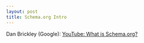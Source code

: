 ```yaml
---
layout: post
title: Schema.org Intro
---
```


Dan Brickley (Google): [YouTube: What is Schema.org?](https://www.youtube.com/embed/_-6mhdjE1XE)


